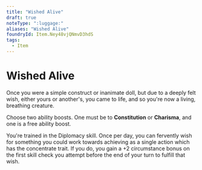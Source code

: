 ```yaml
---
title: "Wished Alive"
draft: true
noteType: ":luggage:"
aliases: "Wished Alive"
foundryId: Item.Ney48vjQNmvD3hdS
tags:
  - Item
---
```


# Wished Alive

Once you were a simple construct or inanimate doll, but due to a deeply felt wish, either yours or another's, you came to life, and so you're now a living, breathing creature.

Choose two ability boosts. One must be to **Constitution** or **Charisma**, and one is a free ability boost.

You're trained in the Diplomacy skill. Once per day, you can fervently wish for something you could work towards achieving as a single action which has the concentrate trait. If you do, you gain a +2 circumstance bonus on the first skill check you attempt before the end of your turn to fulfill that wish.
